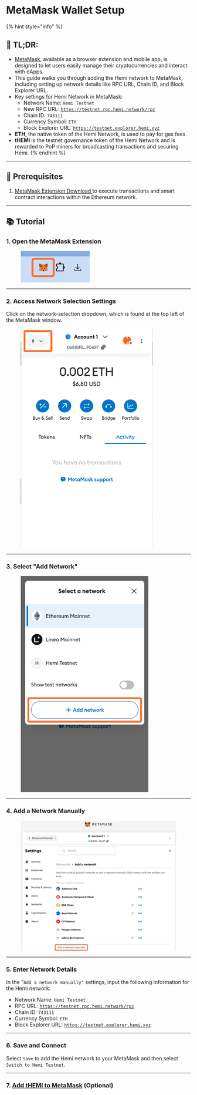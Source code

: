 # MetaMask Wallet Setup

{% hint style="info" %}
## 📜 **TL;DR:**

* [MetaMask](https://metamask.io/download/), available as a browser extension and mobile app, is designed to let users easily manage their cryptocurrencies and interact with dApps.
* This guide walks you through adding the Hemi network to MetaMask, including setting up network details like RPC URL, Chain ID, and Block Explorer URL.
* Key settings for Hemi Network in MetaMask:
  * Network Name: `Hemi Testnet`
  * New RPC URL: [`https://testnet.rpc.hemi.network/rpc`](https://testnet.rpc.hemi.network/rpc)
  * Chain ID: `743111`
  * Currency Symbol: `ETH`
  * Block Explorer URL: [`https://testnet.explorer.hemi.xyz`](https://testnet.explorer.hemi.network)
* **ETH**, the native token of the Hemi Network, is used to pay for gas fees.
* **tHEMI** is the testnet governance token of the Hemi Network and is rewarded to PoP miners for broadcasting transactions and securing Hemi.
{% endhint %}



***

## 🏁 Prerequisites

1. [MetaMask Extension Download ](https://metamask.io/download/)to execute transactions and smart contract interactions within the Ethereum network.

***

## 📚 Tutorial

### 1. Open the MetaMask Extension

<figure><img src="../.gitbook/assets/1.png" alt="" width="188"><figcaption></figcaption></figure>

***

### 2. Access Network Selection Settings

Click on the network-selection dropdown, which is found at the top left of the MetaMask window.

<figure><img src="../.gitbook/assets/2.png" alt="" width="359"><figcaption></figcaption></figure>

***

### 3. Select "Add Network"

<figure><img src="../.gitbook/assets/3.png" alt="" width="348"><figcaption></figcaption></figure>

***

### 4. Add a Network Manually

<figure><img src="../.gitbook/assets/4.png" alt=""><figcaption></figcaption></figure>

***

### 5. **Enter Network Details**

In the "`Add a network manually"` settings, input the following information for the Hemi network:

* Network Name: `Hemi Testnet`
* RPC URL: [`https://testnet.rpc.hemi.network/rpc`](https://testnet.rpc.hemi.network/rpc)
* Chain ID: `743111`
* Currency Symbol: `ETH`
* Block Explorer URL: [`https://testnet.explorer.hemi.xyz`](https://testnet.explorer.hemi.xyz)

***

### 6. **Save and Connect**

Select `Save` to add the Hemi network to your MetaMask and then select `Switch to Hemi Testnet`.

***

### 7. [Add tHEMI to MetaMask](pop-mining/add-themi-to-metamask.md) (Optional)

